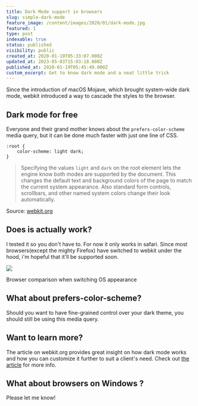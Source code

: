 ```yaml
---
title: Dark Mode support in browsers
slug: simple-dark-mode
feature_image: /content/images/2020/01/dark-mode.jpg
featured: 1
type: post
indexable: true
status: published
visibility: public
created_at: 2020-01-19T05:33:07.000Z
updated_at: 2023-05-03T15:03:18.000Z
published_at: 2020-01-19T05:45:49.000Z
custom_excerpt: Get to know dark mode and a neat little trick
---
```


Since the introduction of macOS Mojave, which brought system-wide dark mode, webkit introduced a way to cascade the styles to the browser.

## Dark mode for free

Everyone and their grand mother knows about the `prefers-color-scheme` media query, but it can be done much faster with just one line of CSS.

    :root {
        color-scheme: light dark;
    }

> Specifying the values `light` and `dark` on the root element lets the engine know both modes are supported by the document. This changes the default text and background colors of the page to match the current system appearance. Also standard form controls, scrollbars, and other named system colors change their look automatically.

Source: [webkit.org](https://webkit.org/blog/8840/dark-mode-support-in-webkit/)

## Does is actually work?

I tested it so you don't have to. For now it only works in safari. Since most browsers(except the mighty Firefox) have switched to webkit under the hood, i'm hopeful that it'll be supported soon.

![](/content/images/2020/01/dark-mode-switch.gif)

Browser comparison when switching OS appearance

## What about prefers-color-scheme?

Should you want to have fine-grained control over your dark theme, you should still be using this media query.

## Want to learn more?

The article on webkit.org provides great insight on how dark mode works and how you can customize it further to suit a client's need. Check out [the article](https://webkit.org/blog/8840/dark-mode-support-in-webkit/) for more info.

## What about browsers on Windows ?

Please let me know!